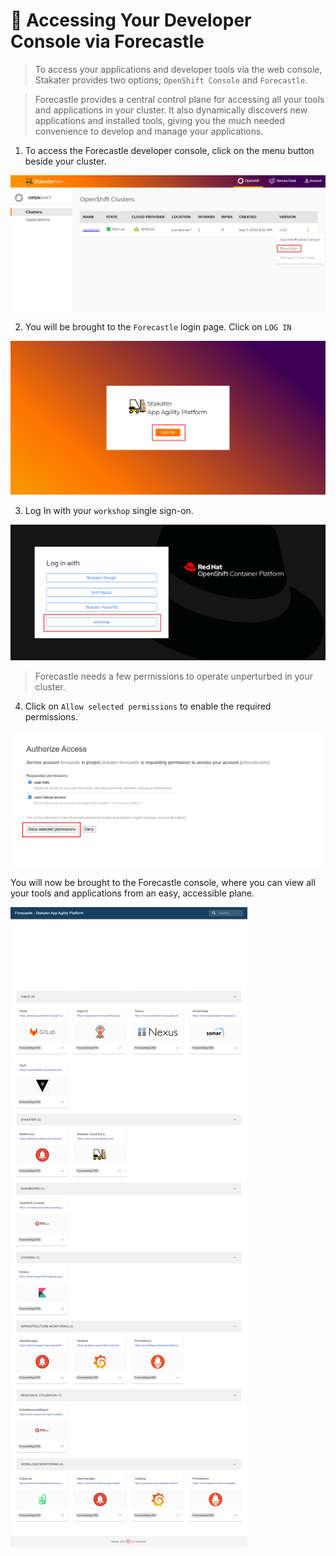 # 🍄 Accessing Your Developer Console via Forecastle

> To access your applications and developer tools via the web console, Stakater provides two options; `OpenShift Console` and `Forecastle`.

> Forecastle provides a central control plane for accessing all your tools and applications in your cluster. It also dynamically discovers new applications and installed tools, giving you the much needed convenience to develop and manage your applications.


1. To access the Forecastle developer console, click on the menu button beside your cluster.

![forecastle-page1](./images/forecastle-login-1.png)


2. You will be brought to the `Forecastle` login page. Click on `LOG IN` 


![forecastle-page2](./images/forecastle-login-2.png)




3. Log In with your `workshop` single sign-on.



![login_sso-page](./images/workshop-sso-page-1.png)

> Forecastle needs a few permissions to operate unperturbed in your cluster. 


4. Click on `Allow selected permissions` to enable the required permissions.

![permission-page](./images/permission-page.png)

You will now be brought to the Forecastle console, where you can view all your tools and applications from an easy, accessible plane.

![forecastle_console-page2](./images/forecastle-console.png)



